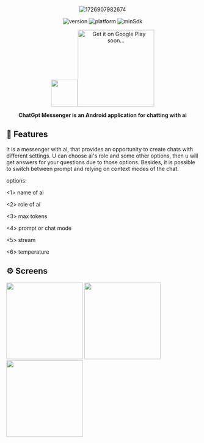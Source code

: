 <div align="center">

![1726907982674](https://github.com/user-attachments/assets/0ea296f3-ce1d-4602-963d-0d6aee49a531)


![version](https://img.shields.io/badge/version-1.0-brightgreen)
![platform](https://img.shields.io/badge/platform-Android-brightgreen)
![minSdk](https://img.shields.io/badge/minSdk-27-brightgreen)

<img src="https://github.com/user-attachments/assets/0ea296f3-ce1d-4602-963d-0d6aee49a531" width="70"><a href='https://play.google.com'><img alt='Get it on Google Play soon...' src='https://play.google.com/intl/en_us/badges/static/images/badges/en_badge_web_generic.png' width="200"/></a>

**ChatGpt Messenger is an Android application for chatting with ai**
</div>

## :pushpin: Features
It is a messenger with ai, that provides an opportunity to create chats with different settings.
U can choose ai's role and some other options, then u will get answers for your questions due to those options.
Besides, it is possible to switch between prompt and relying on context modes of the chat.

options:

<1> name of ai

<2> role of ai

<3> max tokens

<4> prompt or chat mode

<5> stream

<6> temperature

## :gear: Screens
<img src="https://github.com/user-attachments/assets/61322458-c80e-4ace-9b15-91e3469ade40" width="200"> <img src="https://github.com/user-attachments/assets/ef38cd6e-5e80-441f-a5c6-7a762b2cfcc8" width="200"> <img src="https://github.com/user-attachments/assets/ba2eb1f3-b22a-47a2-81b6-ea417c6705bd" width="200">



